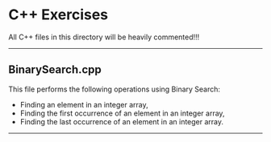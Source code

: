 # C++ Exercises

All C++ files in this directory will be heavily commented!!!

---
## BinarySearch.cpp
This file performs the following operations using Binary Search:
* Finding an element in an integer array,
* Finding the first occurrence of an element in an integer array,
* Finding the last occurrence of an element in an integer array.
---
